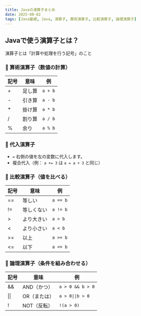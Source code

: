 ```yaml
---
title: Javaの演算子まとめ
date: 2025-08-02
tags: [Java基礎, Java, 演算子, 算術演算子, 比較演算子, 論理演算子]
---
```


## Javaで使う演算子とは？

演算子とは「計算や処理を行う記号」のこと

### 🔢 算術演算子（数値の計算）

| 記号 | 意味 | 例 |
|------|------|----|
| + | 足し算 | `a + b` |
| - | 引き算 | `a - b` |
| * | 掛け算 | `a * b` |
| / | 割り算 | `a / b` |
| % | 余り | `a % b` |

### 🧮 代入演算子

- `=` 右側の値を左の変数に代入します。
- 複合代入（例： `a += 3` は `a = a + 3` と同じ）

### 🤝 比較演算子（値を比べる）

| 記号 | 意味 | 例 |
|------|------|----|
| == | 等しい | `a == b` |
| != | 等しくない | `a != b` |
| > | より大きい | `a > b` |
| < | より小さい | `a < b` |
| >= | 以上 | `a >= b` |
| <= | 以下 | `a <= b` |

### 🧠 論理演算子（条件を組み合わせる）

| 記号 | 意味 | 例 |
|------|------|----|
| && | AND（かつ） | `a > 0 && b > 0` |
| \|\| | OR（または） | `a > 0\|\|b > 0` |
| ! | NOT（反転） | `!(a > 0)` |

